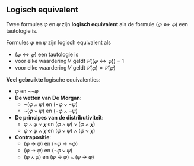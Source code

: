 ## Logisch equivalent

Twee formules 𝜑 en 𝜓 zijn **logisch equivalent** als de formule $(𝜑 \iff 𝜓)$ een tautologie is.

Formules 𝜑 en 𝜓 zijn logisch equivalent als 
- $(𝜑 \iff 𝜓)$ een tautologie is 
- voor elke waardering 𝑉 geldt $𝑉 ((𝜑 \iff 𝜓))$ = 1 
- voor elke waardering 𝑉 geldt $𝑉(𝜑) = 𝑉(𝜓)$

**Veel gebruikte** logische equivalenties:
- 𝜑 en ¬¬𝜑
- **De wetten van De Morgan**:
    - ¬(𝜑 ∧ 𝜓) en (¬𝜑 ∨ ¬𝜓)
    - ¬(𝜑 ∨ 𝜓) en (¬𝜑 ∧ ¬𝜓)
- **De principes van de distributiviteit**:
    - 𝜑 ∧ 𝜓 ∨ 𝜒 en (𝜑 ∧ 𝜓) ∨ (𝜑 ∧ 𝜒)
    - 𝜑 ∨ 𝜓 ∧ 𝜒 en (𝜑 ∨ 𝜓) ∧ (𝜑 ∨ 𝜒)
- **Contrapositie**:
	- (𝜑 → 𝜓) en (¬𝜓 → ¬𝜑)
	- (𝜑 → 𝜓) en (¬𝜑 ∨ 𝜓)
	- (𝜑 ∧ 𝜓) en (𝜑 → 𝜓) ∧ (𝜓 → 𝜑)